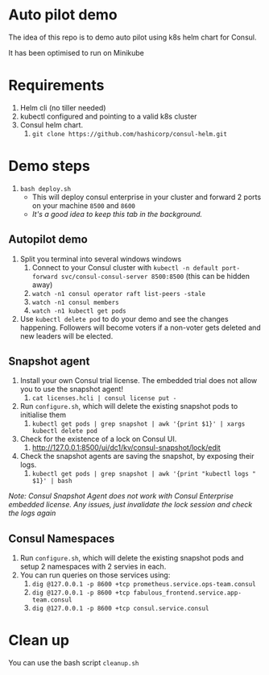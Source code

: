 # Auto pilot demo
The idea of this repo is to demo auto pilot using k8s helm chart for Consul.

It has been optimised to run on Minikube

# Requirements
1. Helm cli (no tiller needed)
2. kubectl configured and pointing to a valid k8s cluster
3. Consul helm chart.
   1. `git clone https://github.com/hashicorp/consul-helm.git`

# Demo steps
1. `bash deploy.sh`
   * This will deploy consul enterprise in your cluster and forward 2 ports on your machine `8500` and `8600`
   * *It's a good idea to keep this tab in the background.*

## Autopilot demo
1. Split you terminal into several windows windows
   1. Connect to your Consul cluster with `kubectl -n default port-forward svc/consul-consul-server 8500:8500` (this can be hidden away)
   2. `watch -n1 consul operator raft list-peers -stale`
   3. `watch -n1 consul members`
   4. `watch -n1 kubectl get pods`
2. Use `kubectl delete pod` to do your demo and see the changes happening. Followers will become voters if a non-voter gets deleted and new leaders will be elected.

## Snapshot agent

1. Install your own Consul trial license. The embedded trial does not allow you to use the snapshot agent!
   1. `cat licenses.hcli | consul license put -`
2. Run `configure.sh`, which will delete the existing snapshot pods to initialise them
   1. `kubectl get pods | grep snapshot | awk '{print $1}' | xargs kubectl delete pod`
3. Check for the existence of a lock on Consul UI.
   1. http://127.0.0.1:8500/ui/dc1/kv/consul-snapshot/lock/edit
4. Check the snapshot agents are saving the snapshot, by exposing their logs.
   1. `kubectl get pods | grep snapshot | awk '{print "kubectl logs " $1}' | bash`

*Note: Consul Snapshot Agent does not work with Consul Enterprise embedded license.*
*Any issues, just invalidate the lock session and check the logs again*

## Consul Namespaces

1. Run `configure.sh`, which will delete the existing snapshot pods and setup 2 namespaces with 2 servies in each.
2. You can run queries on those services using:
   1. `dig @127.0.0.1 -p 8600 +tcp prometheus.service.ops-team.consul`
   2. `dig @127.0.0.1 -p 8600 +tcp fabulous_frontend.service.app-team.consul`
   3. `dig @127.0.0.1 -p 8600 +tcp consul.service.consul`

# Clean up

You can use the bash script `cleanup.sh`
